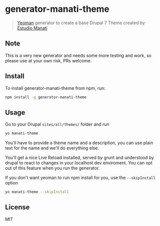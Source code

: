 # generator-manati-theme

> [Yeoman](http://yeoman.io) generator to create a base Drupal 7 Theme created by [Estudio Manatí](http://www.estudiomanati.com/)

## Note
This is a very new generator and needs some more testing and work, so please use at your own risk, PRs welcome.

## Install
To install generator-manati-theme from npm, run:

```bash
npm install -g generator-manati-theme
```

## Usage
Go to your Drupal `sites/all/themes/` folder and run

```bash
yo manati-theme
```

You'll have to provide a theme name and a description, you can use plain text for the name and we'll do everything else.

You'll get a nice Live Reload installed, served by grunt and understood by drupal to react to changes in your localhost dev enviroment.  You can opt out of this feature when you run the generator.

If you don't want yeoman to run npm install for you, use the `--skipInstall` option

```bash
yo manati-theme --skipInstall
```

## License

MIT
